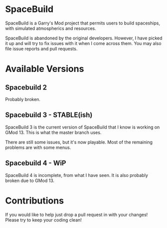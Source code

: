 # SpaceBuild

SpaceBuild is a Garry's Mod project that permits users to build spaceships, with simulated atmospherics and resources.

SpaceBuild is abandoned by the original developers. However, I have picked it up and will try to fix issues with it
when I come across them.  You may also file issue reports and pull requests.

# Available Versions

## Spacebuild 2
Probably broken.

## Spacebuild 3 - STABLE(ish)

SpaceBuild 3 is the current version of SpaceBuild that I know is working on GMod 13.  This is what the master branch uses.

There are still some issues, but it's now playable.  Most of the remaining problems are with some menus.

## Spacebuild 4 - WiP

SpaceBuild 4 is incomplete, from what I have seen.  It is also probably broken due to GMod 13.

# Contributions
If you would like to help just drop a pull request in with your changes! 
Please try to keep your coding clean!
